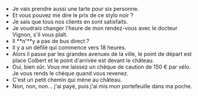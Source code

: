 * Je vais prendre aussi une tarte pour six personne.
* Et vous pouvez me dire le prix de ce stylo noir ?
* Je sais que tous nos clients en sont satisfaits.
* Je voudrais changer l'heure de mon rendez-vous avec le docteur Vignon, s'il vous plaît.
* Il **n'**y a pas de bus direct ?
* Il y a un défilé qui commence vers 18 heures.
* Alors il passe par les grandes avenues de la ville, le point de départ est place Colbert et le point d'arrivée est devant le château.
* Oui, bien sûr. Vous me laissez un chèque de caution de 150 € par vélo. Je vous rends le chèque quand vous revenez.
* C'est un petit chemin qui mène au château.
* Non, non, non... j'ai payé, puis j'ai mis mon portefeuille dans ma poche.
